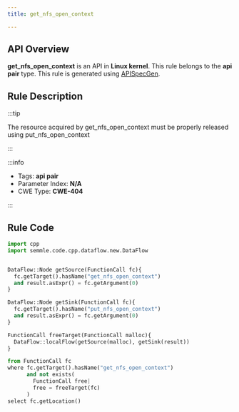 ```yaml
---
title: get_nfs_open_context

---
```



## API Overview
**get_nfs_open_context** is an API in **Linux kernel**. This rule belongs to the **api pair** type. This rule is generated using [APISpecGen](../../tools/APISpecGen).
## Rule Description

:::tip

The resource acquired by get_nfs_open_context must be properly released using put_nfs_open_context

:::

:::info

- Tags: **api pair**
- Parameter Index: **N/A**
- CWE Type: **CWE-404**

:::

## Rule Code
```python
import cpp
import semmle.code.cpp.dataflow.new.DataFlow


DataFlow::Node getSource(FunctionCall fc){
  fc.getTarget().hasName("get_nfs_open_context")
  and result.asExpr() = fc.getArgument(0)
}

DataFlow::Node getSink(FunctionCall fc){
  fc.getTarget().hasName("put_nfs_open_context")
  and result.asExpr() = fc.getArgument(0)
}

FunctionCall freeTarget(FunctionCall malloc){
  DataFlow::localFlow(getSource(malloc), getSink(result))
}

from FunctionCall fc
where fc.getTarget().hasName("get_nfs_open_context")
      and not exists(
        FunctionCall free| 
        free = freeTarget(fc)
      )
select fc.getLocation()

    
```